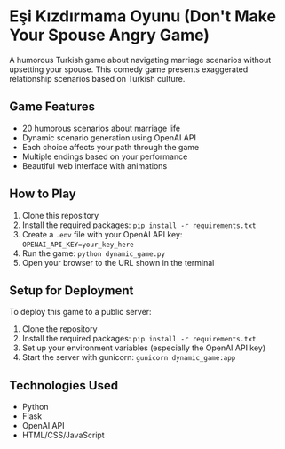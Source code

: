 # Eşi Kızdırmama Oyunu (Don't Make Your Spouse Angry Game)

A humorous Turkish game about navigating marriage scenarios without upsetting your spouse. This comedy game presents exaggerated relationship scenarios based on Turkish culture.

## Game Features

- 20 humorous scenarios about marriage life
- Dynamic scenario generation using OpenAI API
- Each choice affects your path through the game
- Multiple endings based on your performance
- Beautiful web interface with animations

## How to Play

1. Clone this repository
2. Install the required packages: `pip install -r requirements.txt`
3. Create a `.env` file with your OpenAI API key: `OPENAI_API_KEY=your_key_here`
4. Run the game: `python dynamic_game.py`
5. Open your browser to the URL shown in the terminal

## Setup for Deployment

To deploy this game to a public server:

1. Clone the repository
2. Install the required packages: `pip install -r requirements.txt`
3. Set up your environment variables (especially the OpenAI API key)
4. Start the server with gunicorn: `gunicorn dynamic_game:app`

## Technologies Used

- Python
- Flask
- OpenAI API
- HTML/CSS/JavaScript
